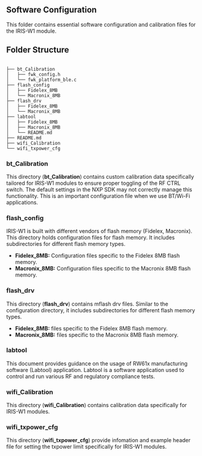 
## Software Configuration 

This folder contains essential software configuration and calibration files for the IRIS-W1 module.

## Folder Structure

```shell

├── bt_Calibration
│   ├── fwk_config.h
│   └── fwk_platform_ble.c
├── flash_config
│   ├── Fidelex_8MB
│   └── Macronix_8MB
├── flash_drv
│   ├── Fidelex_8MB
│   └── Macronix_8MB
├── labtool
│   ├── Fidelex_8MB
│   ├── Macronix_8MB
│   └── README.md
├── README.md
├── wifi_Calibration
└── wifi_txpower_cfg
```

### bt_Calibration

This directory (**bt_Calibration**) contains custom calibration data specifically tailored for IRIS-W1 modules to ensure proper toggling of the RF CTRL switch. The default settings in the NXP SDK may not correctly manage this functionality. This is an important configuration file when we use BT/Wi-Fi applications.

### flash_config 

IRIS-W1 is built with different vendors of flash memory (Fidelex, Macronix). This directory holds configuration files for flash memory. It includes subdirectories for different flash memory types.

- **Fidelex_8MB:** Configuration files specific to the Fidelex 8MB flash memory.
- **Macronix_8MB:** Configuration files specific to the Macronix 8MB flash memory.

### flash_drv

This directory (**flash_drv**) contains mflash drv files. Similar to the configuration directory, it includes subdirectories for different flash memory types.

- **Fidelex_8MB:** files specific to the Fidelex 8MB flash memory.
- **Macronix_8MB:** files specific to the Macronix 8MB flash memory.

### labtool 

This document provides guidance on the usage of RW61x manufacturing software (Labtool) application. Labtool is a software application used to control and run various RF and regulatory compliance tests.


### wifi_Calibration

This directory (**wifi_Calibration**) contains calibration data specifically for IRIS-W1 modules.

### wifi_txpower_cfg

This directory (**wifi_txpower_cfg**) provide infomation and example header file for setting the txpower limit specifically for IRIS-W1 modules.
